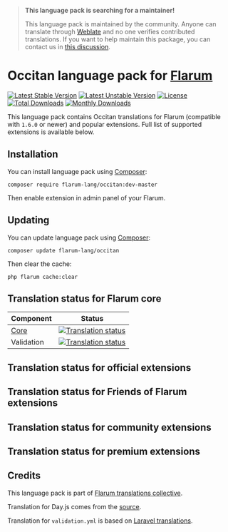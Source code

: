 > **This language pack is searching for a maintainer!**
>
> This language pack is maintained by the community. Anyone can translate through [Weblate](https://weblate.rob006.net/languages/oc/flarum/) and no one verifies contributed translations. If you want to help maintain this package, you can contact us in [this discussion](https://discuss.flarum.org/d/27519-the-flarum-language-project).


# Occitan language pack for [Flarum](https://flarum.org/)

[![Latest Stable Version](https://img.shields.io/packagist/v/flarum-lang/occitan?color=success&label=stable)](https://packagist.org/packages/flarum-lang/occitan) 
[![Latest Unstable Version](https://img.shields.io/packagist/v/flarum-lang/occitan?include_prereleases&label=unstable)](https://packagist.org/packages/flarum-lang/occitan) 
[![License](https://img.shields.io/packagist/l/flarum-lang/occitan)](https://packagist.org/packages/flarum-lang/occitan) 
[![Total Downloads](https://img.shields.io/packagist/dt/flarum-lang/occitan)](https://packagist.org/packages/flarum-lang/occitan/stats) 
[![Monthly Downloads](https://img.shields.io/packagist/dm/flarum-lang/occitan)](https://packagist.org/packages/flarum-lang/occitan/stats) 

This language pack contains Occitan translations for Flarum (compatible with `1.6.0` or newer) and popular extensions. Full list of supported extensions is available below.


## Installation

You can install language pack using [Composer](https://getcomposer.org/):

```console
composer require flarum-lang/occitan:dev-master
```

Then enable extension in admin panel of your Flarum.


## Updating

You can update language pack using [Composer](https://getcomposer.org/):

```console
composer update flarum-lang/occitan
```

Then clear the cache:

```console
php flarum cache:clear
```


## Translation status for Flarum core

| Component | Status |
| --- | --- |
| [Core](https://github.com/flarum/flarum-core) | [![Translation status](https://weblate.rob006.net/widgets/flarum/oc/core/svg-badge.svg)](https://weblate.rob006.net/projects/flarum/core/oc/) |
| Validation | [![Translation status](https://weblate.rob006.net/widgets/flarum/oc/validation/svg-badge.svg)](https://weblate.rob006.net/projects/flarum/validation/oc/) |


## Translation status for official extensions

<!-- flarum-extensions-list-start -->
<!-- flarum-extensions-list-stop -->


## Translation status for Friends of Flarum extensions

<!-- fof-extensions-list-start -->
<!-- fof-extensions-list-stop -->


## Translation status for community extensions

<!-- various-extensions-list-start -->
<!-- various-extensions-list-stop -->


## Translation status for premium extensions

<!-- premium-extensions-list-start -->
<!-- premium-extensions-list-stop -->


## Credits

This language pack is part of [Flarum translations collective](https://github.com/rob006-software/flarum-translations).

Translation for Day.js comes from the [source](https://github.com/iamkun/dayjs/blob/v1.10.4/src/locale/oc.js).

Translation for `validation.yml` is based on [Laravel translations](https://github.com/Laravel-Lang/lang/blob/8.1.3/src/oc/validation.php).
